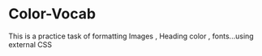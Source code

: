 # Color-Vocab
This is a practice task of formatting Images , Heading color , fonts...using external CSS
